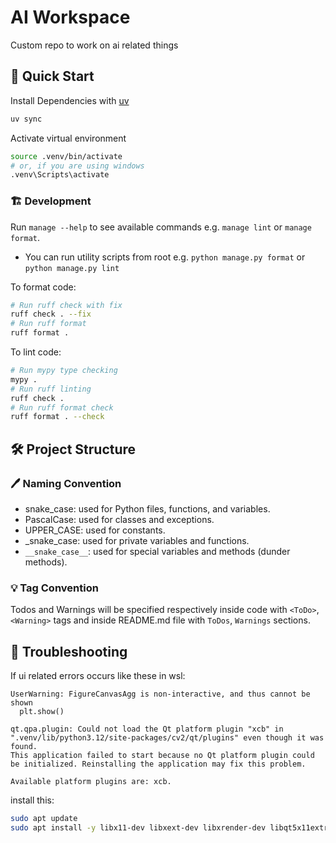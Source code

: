 # AI Workspace

Custom repo to work on ai related things

## 🚀 Quick Start

Install Dependencies with [uv](https://docs.astral.sh/uv/)

```bash
uv sync
```

Activate virtual environment

 ```bash
source .venv/bin/activate
# or, if you are using windows
.venv\Scripts\activate
```

### 🏗️ Development

Run `manage --help` to see available commands e.g. `manage lint` or `manage format`.

* You can run utility scripts from root e.g. `python manage.py format` or `python manage.py lint`

To format code:

```bash
# Run ruff check with fix
ruff check . --fix
# Run ruff format
ruff format .
```

To lint code:

```bash
# Run mypy type checking
mypy .
# Run ruff linting
ruff check .
# Run ruff format check
ruff format . --check
```

## 🛠️ Project Structure

### 🖊️ Naming Convention

* snake_case: used for Python files, functions, and variables.
* PascalCase: used for classes and exceptions.
* UPPER_CASE: used for constants.
* _snake_case: used for private variables and functions.
* `__snake_case__`: used for special variables and methods (dunder methods).

### 💡 Tag Convention

Todos and Warnings will be specified respectively inside code with `<ToDo>`, `<Warning>` tags and inside README.md file with `ToDos`, `Warnings` sections.

## 🚧 Troubleshooting

If ui related errors occurs like these in wsl:

```text
UserWarning: FigureCanvasAgg is non-interactive, and thus cannot be shown
  plt.show()
```

```text
qt.qpa.plugin: Could not load the Qt platform plugin "xcb" in ".venv/lib/python3.12/site-packages/cv2/qt/plugins" even though it was found.
This application failed to start because no Qt platform plugin could be initialized. Reinstalling the application may fix this problem.

Available platform plugins are: xcb.
```

install this:

```bash
sudo apt update
sudo apt install -y libx11-dev libxext-dev libxrender-dev libqt5x11extras5 libxcb-xinerama0
```
